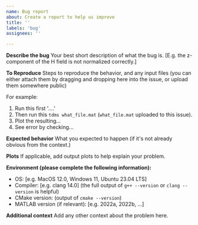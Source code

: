 ```yaml
---
name: Bug report
about: Create a report to help us improve
title: ''
labels: 'bug'
assignees: ''

---
```


**Describe the bug**
Your best short description of what the bug is. [E.g. the z-component of the H field is not normalized correctly.]

**To Reproduce**
Steps to reproduce the behavior, and any input files (you can either attach them by dragging and dropping here into the issue, or upload them somewhere public)

For example:
1. Run this first '....'
2. Then run this `tdms what_file.mat` (`what_file.mat` uploaded to this issue).
3. Plot the resulting...
4. See error by checking...

**Expected behavior**
What you expected to happen (if it's not already obvious from the context.)

**Plots**
If applicable, add output plots to help explain your problem.

**Environment (please complete the following information):**
 - OS: [e.g. MacOS 12.0, Windows 11, Ubuntu 23.04 LTS]
 - Compiler: [e.g. clang 14.0] (the full output of `g++ --version` or `clang --version` is helpful)
 - CMake version: (output of `cmake --version`)
 - MATLAB version (if relevant): [e.g. 2022a, 2022b, ...]

**Additional context**
Add any other context about the problem here.
